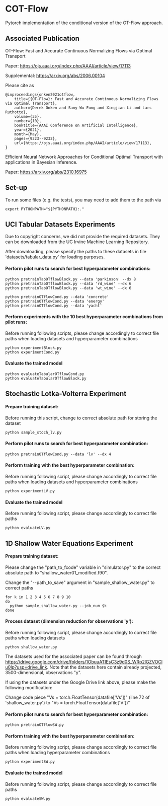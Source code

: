# COT-Flow
Pytorch implementation of the conditional version of the OT-Flow approach.

## Associated Publication

OT-Flow: Fast and Accurate Continuous Normalizing Flows via Optimal Transport

Paper: https://ojs.aaai.org/index.php/AAAI/article/view/17113

Supplemental: https://arxiv.org/abs/2006.00104

Please cite as
    
    @inproceedings{onken2021otflow, 
        title={{OT-Flow}: Fast and Accurate Continuous Normalizing Flows via Optimal Transport},
        author={Derek Onken and Samy Wu Fung and Xingjian Li and Lars Ruthotto},
	    volume={35}, 
	    number={10}, 
	    booktitle={AAAI Conference on Artificial Intelligence}, 
	    year={2021}, 
	    month={May},
	    pages={9223--9232},
	    url={https://ojs.aaai.org/index.php/AAAI/article/view/17113}, 
    }

Efficient Neural Network Approaches for Conditional Optimal Transport with 
applications in Bayesian Inference.

Paper: https://arxiv.org/abs/2310.16975

## Set-up

To run some files (e.g. the tests), you may need to add them to the path via
```
export PYTHONPATH="${PYTHONPATH}:."
```

## UCI Tabular Datasets Experiments

Due to copyright concerns, we did not provide the required datasets. 
They can be downloaded from the UC Irvine Machine Learning Repository. 

After downloading, please specify the paths to these 
datasets in file 'datasets/tabular_data.py' for loading purposes.

#### Perform pilot runs to search for best hyperparameter combinations:

```
python pretrainTabOTflowBlock.py --data 'parkinson' --dx 8
python pretrainTabOTflowBlock.py --data 'rd_wine' --dx 6
python pretrainTabOTflowBlock.py --data 'wt_wine' --dx 6

python pretrainOTflowCond.py --data 'concrete'
python pretrainOTflowCond.py --data 'energy'
python pretrainOTflowCond.py --data 'yacht'
```

#### Perform experiments with the 10 best hyperparameter combinations from pilot runs:
Before running following scripts, please change accordingly to correct file paths 
when loading datasets and hyperparameter combinations
```
python experimentBlock.py
python experimentCond.py
```

#### Evaluate the trained model
```
python evaluateTabularOTflowCond.py
python evaluateTabularOTflowBlock.py
```

## Stochastic Lotka-Volterra Experiment

#### Prepare training dataset:
Before running this script, change to correct absolute path for storing the dataset
```
python sample_stoch_lv.py
```

#### Perform pilot runs to search for best hyperparameter combination:
```
python pretrainOTflowCond.py --data 'lv' --dx 4
```

#### Perform training with the best hyperparameter combination:
Before running following script, please change accordingly to correct file paths 
when loading datasets and hyperparameter combinations
```
python experimentLV.py
```

#### Evaluate the trained model
Before running following script, please change accordingly to correct file paths 
```
python evaluateLV.py
```

## 1D Shallow Water Equations Experiment

#### Prepare training dataset:

Please change the "path_to_fcode" variable in "simulator.py" to the correct
absolute path to "shallow_water01_modified.f90".

Change the "--path_to_save" argument in "sample_shallow_water.py" to correct paths

```
for k in 1 2 3 4 5 6 7 8 9 10
do
  python sample_shallow_water.py --job_num $k
done
```

#### Process dataset (dimension reduction for observations 'y'):
Before running following script, please change accordingly to correct file paths 
when loading datasets
```
python shallow_water.py
```

The datasets used for the associated paper can be found through
https://drive.google.com/drive/folders/1ObuuATIEsC3z9d0S_WRp2lGZVOClu0Ip?usp=drive_link. Note
that the datasets here contain already projected, 3500-dimensional, observations "y". 

If using the datasets under the Google Drive link above, please make the following modification:

Change code piece "Vs = torch.FloatTensor(datafile['Vs'])" (line 72 of 'shallow_water.py')
to "Vs = torch.FloatTensor(datafile['V'])"


#### Perform pilot runs to search for best hyperparameter combination:
```
python pretrainOTflowSW.py
```

#### Perform training with the best hyperparameter combination:
Before running following script, please change accordingly to correct file paths 
when loading hyperparameter combinations
```
python experimentSW.py
```

#### Evaluate the trained model
Before running following script, please change accordingly to correct file paths 
```
python evaluateSW.py
```







